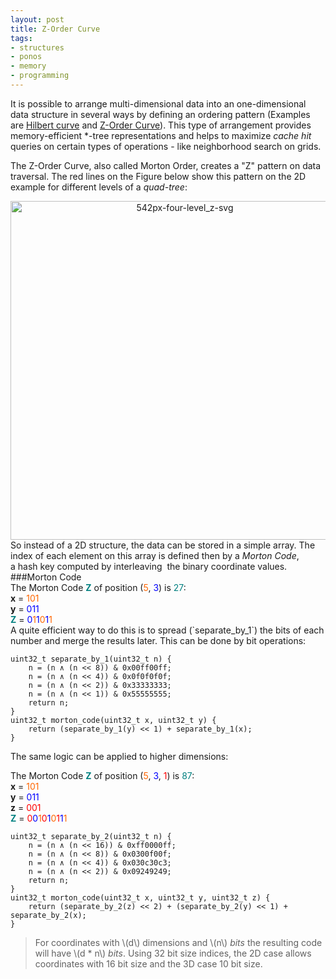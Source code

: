 ```yaml
---
layout: post
title: Z-Order Curve
tags:
- structures
- ponos
- memory
- programming
---
```


It is possible to arrange multi-dimensional data into an one-dimensional data structure in several ways by defining an ordering pattern (Examples are [Hilbert curve](https://en.wikipedia.org/wiki/Hilbert_curve) and [Z-Order Curve](https://en.wikipedia.org/wiki/Z-order_curve)). This type of arrangement provides memory-efficient \*-tree representations and helps to maximize _cache hit_ queries on certain types of operations - like neighborhood search on grids.

The Z-Order Curve, also called Morton Order, creates a "Z" pattern on data traversal. The red lines on the Figure below show this pattern on the 2D example for different levels of a _quad-tree_:
<center>
<img align="middle" src="https://filipecn.files.wordpress.com/2016/05/542px-four-level_z-svg.png" alt="542px-four-level_z-svg" width="542" height="542" />
</center>
So instead of a 2D structure, the data can be stored in a simple array. The index of each element on this array is defined then by a <em>Morton Code</em>, a hash key computed by interleaving  the binary coordinate values.
###Morton Code

<div class="message">
The Morton Code <strong><span style="color:#008080;">Z</span></strong> of position (<span style="color:#ff6600;">5</span>, <span style="color:#0000ff;">3</span>) is <span style="color:#008080;">27</span>:<br>
<strong>x</strong> = <span style="color:#ff6600;">101 </span><br>
<strong>y</strong> = <span style="color:#0000ff;">011 </span><br>
<strong><span style="color:#008080;">Z</span></strong> = <span style="color:#0000ff;">0</span><span style="color:#ff6600;">1</span><span style="color:#0000ff;">1</span><span style="color:#ff6600;">0</span><span style="color:#0000ff;">1</span><span style="color:#ff6600;">1</span><br>
</div>
A quite efficient way to do this is to spread (`separate_by_1`) the bits of each number and merge the results later. This can be done by bit operations:

<pre class='line-numbers'><code class='language-cpp'>uint32_t separate_by_1(uint32_t n) {
    n = (n ∧ (n << 8)) & 0x00ff00ff;
    n = (n ∧ (n << 4)) & 0x0f0f0f0f;
    n = (n ∧ (n << 2)) & 0x33333333;
    n = (n ∧ (n << 1)) & 0x55555555;
    return n;
}
uint32_t morton_code(uint32_t x, uint32_t y) {
    return (separate_by_1(y) << 1) + separate_by_1(x);
}</code></pre>

The same logic can be applied to higher dimensions:
<div class="message">
The Morton Code <strong><span style="color:#008080;">Z</span></strong> of position (<span style="color:#ff6600;">5</span>, <span style="color:#0000ff;">3</span>, <span style="color:#ff0000;">1</span>) is <span style="color:#008080;">87</span>:<br>
<strong>x</strong> = <span style="color:#ff6600;">101 </span><br>
<strong>y</strong> = <span style="color:#0000ff;">011 </span><br>
<strong>z</strong> = <span style="color:#ff0000;">001 </span><br>
<strong><span style="color:#008080;">Z</span></strong> = <span style="color:#ff0000;">0</span><span style="color:#0000ff;">0</span><span style="color:#ff6600;">1<span style="color:#ff0000;">0</span></span><span style="color:#0000ff;">1</span><span style="color:#ff6600;">0<span style="color:#ff0000;">1</span></span><span style="color:#0000ff;">1</span><span style="color:#ff6600;">1</span></pre>
</div>

<pre class='line-numbers'><code class='language-cpp'>uint32_t separate_by_2(uint32_t n) {
    n = (n ∧ (n << 16)) & 0xff0000ff;
    n = (n ∧ (n << 8)) & 0x0300f00f;
    n = (n ∧ (n << 4)) & 0x030c30c3;
    n = (n ∧ (n << 2)) & 0x09249249;
    return n;
}
uint32_t morton_code(uint32_t x, uint32_t y, uint32_t z) {
    return (separate_by_2(z) << 2) + (separate_by_2(y) << 1) + separate_by_2(x);
}</code></pre>

>For coordinates with \\(d\\) dimensions and \\(n\\) _bits_ the resulting code will have \\(d * n\\) _bits_. Using 32 bit size indices, the 2D case allows coordinates with 16 bit size and the 3D case 10 bit size.
